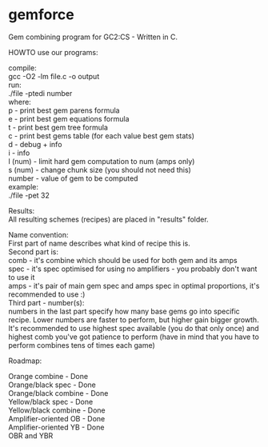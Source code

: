 gemforce
========

Gem combining program for GC2:CS - Written in C.


HOWTO use our programs:

compile:  
  gcc -O2 -lm file.c -o output  
run:  
  ./file -ptedi number  
where:  
  p - print best gem parens formula  
  e - print best gem equations formula  
  t - print best gem tree formula  
  c - print best gems table (for each value best gem stats)   
  d - debug + info  
  i - info  
  l (num) - limit hard gem computation to num (amps only)  
  s (num) - change chunk size (you should not need this)  
  number - value of gem to be computed  
example:  
  ./file -pet 32  


Results:  
All resulting schemes (recipes) are placed in "results" folder.  

Name convention:  
  First part of name describes what kind of recipe this is.  
  Second part is:  
    comb - it's combine which should be used for both gem and its amps  
    spec - it's spec optimised for using no amplifiers - you probably don't want
           to use it  
    amps - it's pair of main gem spec and amps spec in optimal proportions, it's
           recommended to use :)  
  Third part - number(s):  
    numbers in the last part specify how many base gems go into specific recipe.
    Lower numbers are faster to perform, but higher gain bigger growth. It's
    recommended to use highest spec available (you do that only once) and highest
    comb you've got patience to perform (have in mind that you have to perform
    combines tens of times each game)  


Roadmap:

Orange combine - Done  
Orange/black spec - Done  
Orange/black combine - Done  
Yellow/black spec - Done  
Yellow/black combine - Done  
Amplifier-oriented OB - Done  
Amplifier-oriented YB - Done  
OBR and YBR
